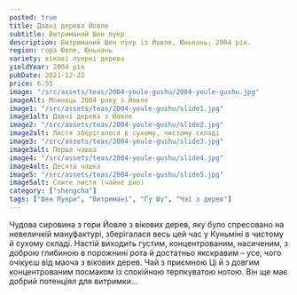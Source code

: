 ```yaml
---
posted: true
title: Давні дерева Йовле
subtitle: Витриманий Шен пуер
description: Витриманий Шен пуер із Йовле, Юньнань; 2004 рік.
region: гора Ювле, Юньнань
variety: вікові пуерні дерева
yieldYear: 2004 рік
pubDate: 2021-12-22
price: 6.55
image: "/src/assets/teas/2004-youle-gushu/2004-youle-gushu.jpg"
imageAlt: Млинець 2004 року з Йовле
image1: "/src/assets/teas/2004-youle-gushu/slide1.jpg"
image1alt: Давні дерева з Йовле
image2: "/src/assets/teas/2004-youle-gushu/slide2.jpg"
image2alt: Листя зберігалося в сухому, чистому складі
image3: "/src/assets/teas/2004-youle-gushu/slide3.jpg"
image3alt: Перша чашка
image4: "/src/assets/teas/2004-youle-gushu/slide4.jpg"
image4alt: Десята чашка
image5: "/src/assets/teas/2004-youle-gushu/slide5.jpg"
image5alt: Спите листя (чайне дно)
category: ["shengcha"]
tags: ["Шен Пуери", "Витримані", "Ґу Шу", "Чаї з дерев"]
---
```


Чудова сировина з гори Йовле з вікових дерев, яку було спресовано на невеличкій мануфактурі, зберігалася весь цей час у Куньміні в чистому й сухому складі. Настій виходить густим, концентрованим, насиченим, з доброю глибиною в порожнині рота й достатньо якскравим – усе, чого очікуєш від маоча з вікових дерев. Чай з приємною Ці й з довгим концентрованим посмаком із спокійною терпкуватою нотою. Він ще має добрий потенціял для витримки...